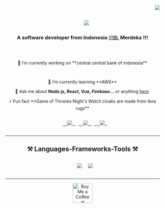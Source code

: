 <img align="right" src="https://visitor-badge.laobi.icu/badge?page_id=salesp07.salesp07" />
<h1 align="center">
    <img src="https://readme-typing-svg.herokuapp.com/?font=Righteous&size=35&center=true&vCenter=true&width=500&height=70&duration=4000&lines=Hallo+Hallo!+👋+I'Herlambang!;" />
</h1>
<h3 align="center">A software developer from Indonesia 🇮🇩, Merdeka !!!</h3>
<br/>
<div align="center">
 <p>🔭 I’m currently working on **central central bank of indonesia**</p>
 <p>🌱 I’m currently learning **AWS**</p>
 <p>💬 Ask me about <strong>Node.js, React, Vue, Firebase...</strong> or anything <a href="mailto:herlambangbp123@gmail.com">here</a>.</p>
 <p>⚡ Fun fact **Game of Thrones Night's Watch cloaks are made from Ikea rugs**</p>
 </div>
<div align="center"> 
  <a href="mailto:herlambangbp123@gmail.com">
    <img src="https://img.shields.io/badge/Gmail-333333?style=for-the-badge&logo=gmail&logoColor=red" />
  </a>
  <a href="https://linkedin.com/in/herlambangbp" target="_blank">
    <img src="https://img.shields.io/badge/LinkedIn-0077B5?style=for-the-badge&logo=linkedin&logoColor=white" target="_blank" />
  </a>
  <a href="https://linktr.ee/herlambangbp123" target="_blank">
     <img src="https://img.shields.io/badge/Portfolio-FF5722?style=for-the-badge&logo=todoist&logoColor=white" target="_blank" />
  </a>
</div>
 <hr/>
<h2 align="center">⚒️ Languages-Frameworks-Tools ⚒️</h2>
<br/>
<div align="center">
    <img src="https://skillicons.dev/icons?i=react,vue,angular,bootstrap,mui,html,css,vscode,github,figma,git,scss" />
    <img src="https://skillicons.dev/icons?i=nodejs,javascript,typescript,express,firebase,nextjs,mysql" /><br>
</div>
<br/>
<hr/>



<div align="center">
<a href='https://saweria.co/hbp123' target='_blank'><img height='64' style='border:0px;height:64px;' src='https://storage.ko-fi.com/cdn/kofi1.png?v=3' border='0' alt='Buy Me a Coffee at saweria' /></a>
</div>




<br/>

